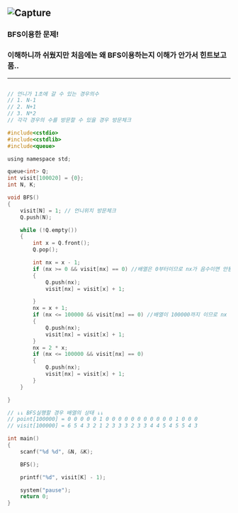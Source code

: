 ![Capture](https://user-images.githubusercontent.com/29946480/59597367-f0a34880-90f9-11e9-9fca-269dfa104df9.PNG)
------------------------------------------------------------------------------------------------------------------
### BFS이용한 문제!

### 이해하니까 쉬웠지만 처음에는 왜 BFS이용하는지 이해가 안가서 힌트보고 품..
---------------------------------------------------------------------------------------------------------------------
```c

// 언니가 1초에 갈 수 있는 경우의수
// 1. N-1
// 2. N+1
// 3. N*2
// 각각 경우의 수를 방문할 수 있을 경우 방문체크

#include<cstdio>
#include<cstdlib>
#include<queue>

using namespace std;

queue<int> Q;
int visit[100020] = {0};
int N, K;

void BFS()
{
	visit[N] = 1; // 언니위치 방문체크
	Q.push(N);

	while (!Q.empty())
	{
		int x = Q.front();
		Q.pop();

		int nx = x - 1; 
		if (nx >= 0 && visit[nx] == 0) //배열은 0부터이므로 nx가 음수이면 안됨.
		{
			Q.push(nx);
			visit[nx] = visit[x] + 1;

		}
		nx = x + 1;
		if (nx <= 100000 && visit[nx] == 0) //배열이 100000까지 이므로 nx 가 100000를 넘어가서는 안됨.
		{
			Q.push(nx);
			visit[nx] = visit[x] + 1;
		}
		nx = 2 * x;
		if (nx <= 100000 && visit[nx] == 0)
		{
			Q.push(nx);
			visit[nx] = visit[x] + 1;
		}
	}	

}

// ↓↓ BFS실행할 경우 배열의 상태 ↓↓
// point[100000] = 0 0 0 0 0 1 0 0 0 0 0 0 0 0 0 0 0 1 0 0 0
// visit[100000] = 6 5 4 3 2 1 2 3 3 3 2 3 3 4 4 5 4 5 5 4 3

int main()
{
	scanf("%d %d", &N, &K);

	BFS();

	printf("%d", visit[K] - 1);

	system("pause");
	return 0;
}
```
